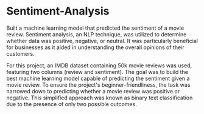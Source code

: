 
# Sentiment-Analysis

Built a machine learning model that predicted the sentiment of a movie review. Sentiment analysis, an NLP technique, was utilized to determine whether data was positive, negative, or neutral. It was particularly beneficial for businesses as it aided in understanding the overall opinions of their customers.

For this project, an IMDB dataset containing 50k movie reviews was used, featuring two columns (review and sentiment). The goal was to build the best machine learning model capable of predicting the sentiment given a movie review. To ensure the project's beginner-friendliness, the task was narrowed down to predicting whether a movie review was positive or negative. This simplified approach was known as binary text classification due to the presence of only two possible outcomes.
